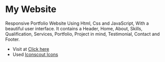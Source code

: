 # My Website

Responsive Portfolio Website Using Html, Css and JavaScript, With a beautiful user interface. It contains a Header, Home, About, Skills, Qualification, Services, Portfolio, Project in mind, Testimonial, Contact and Footer.

- Visit at <a href="https://jainromil56.github.io/me/">Click here</a>
- Used <a href="https://iconscout.com/unicons/explore/line">Iconscout Icons</a>

